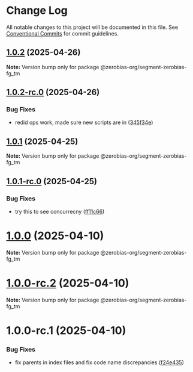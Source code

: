 # Change Log

All notable changes to this project will be documented in this file.
See [Conventional Commits](https://conventionalcommits.org) for commit guidelines.

## [1.0.2](https://github.com/zerobias-org/segment/compare/@zerobias-org/segment-zerobias-fg_tm@1.0.2-rc.0...@zerobias-org/segment-zerobias-fg_tm@1.0.2) (2025-04-26)

**Note:** Version bump only for package @zerobias-org/segment-zerobias-fg_tm





## [1.0.2-rc.0](https://github.com/zerobias-org/segment/compare/@zerobias-org/segment-zerobias-fg_tm@1.0.1...@zerobias-org/segment-zerobias-fg_tm@1.0.2-rc.0) (2025-04-26)


### Bug Fixes

* redid ops work, made sure new scripts are in ([345f34e](https://github.com/zerobias-org/segment/commit/345f34ec926029dc141943b3e321676adb4a2888))





## [1.0.1](https://github.com/zerobias-org/segment/compare/@zerobias-org/segment-zerobias-fg_tm@1.0.1-rc.0...@zerobias-org/segment-zerobias-fg_tm@1.0.1) (2025-04-25)

**Note:** Version bump only for package @zerobias-org/segment-zerobias-fg_tm





## [1.0.1-rc.0](https://github.com/zerobias-org/segment/compare/@zerobias-org/segment-zerobias-fg_tm@1.0.0...@zerobias-org/segment-zerobias-fg_tm@1.0.1-rc.0) (2025-04-25)


### Bug Fixes

* try this to see concurrecny ([ff11c66](https://github.com/zerobias-org/segment/commit/ff11c66d67cb9f185098fd640d4139178d29ae22))





# [1.0.0](https://github.com/zerobias-org/segment/compare/@zerobias-org/segment-zerobias-fg_tm@1.0.0-rc.2...@zerobias-org/segment-zerobias-fg_tm@1.0.0) (2025-04-10)

**Note:** Version bump only for package @zerobias-org/segment-zerobias-fg_tm





# [1.0.0-rc.2](https://github.com/zerobias-org/segment/compare/@zerobias-org/segment-zerobias-fg_tm@1.0.0-rc.1...@zerobias-org/segment-zerobias-fg_tm@1.0.0-rc.2) (2025-04-10)

**Note:** Version bump only for package @zerobias-org/segment-zerobias-fg_tm





# 1.0.0-rc.1 (2025-04-10)


### Bug Fixes

* fix parents in index files and fix code name discrepancies ([f24e435](https://github.com/zerobias-org/segment/commit/f24e4352453caaa05074cc6bb66ee8ed21a4f11d))
